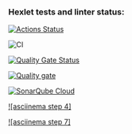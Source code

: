 ### Hexlet tests and linter status:
[![Actions Status](https://github.com/eruvira/frontend-project-46/actions/workflows/hexlet-check.yml/badge.svg)](https://github.com/eruvira/frontend-project-46/actions)

![CI](https://github.com/eruvira/frontend-project-46/actions/workflows/test.yml/badge.svg)

[![Quality Gate Status](https://sonarcloud.io/api/project_badges/measure?project=eruvira_frontend-project-46&metric=alert_status)](https://sonarcloud.io/summary/new_code?id=eruvira_frontend-project-46)

[![Quality gate](https://sonarcloud.io/api/project_badges/quality_gate?project=eruvira_frontend-project-46)](https://sonarcloud.io/summary/new_code?id=eruvira_frontend-project-46)

[![SonarQube Cloud](https://sonarcloud.io/images/project_badges/sonarcloud-light.svg)](https://sonarcloud.io/summary/new_code?id=eruvira_frontend-project-46)

[![asciinema step 4]](https://asciinema.org/a/2WY7WPcj6qsNEFlCujUADwKJ5)

[![asciinema step 7]](https://asciinema.org/a/cDimu9Kj6ngOvqoUcmLHzGCaM)
